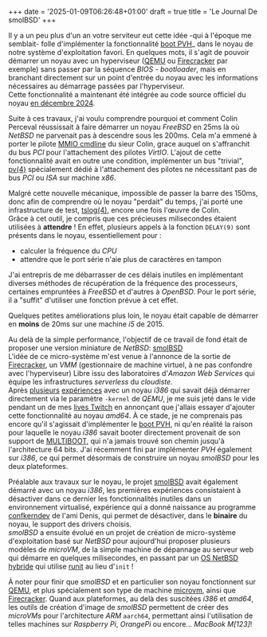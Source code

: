 +++
date = '2025-01-09T06:26:48+01:00'
draft = true
title = 'Le Journal De smolBSD'
+++

Il y a un peu plus d'un an votre serviteur eut cette idée -qui à l'époque me semblait- folle d'implémenter la fonctionnalité [boot PVH][1]_ dans le noyau de notre système d'exploitation favori. En quelques mots, il s'agit de pouvoir démarrer un noyau avec un hyperviseur ([QEMU][15] ou [Firecracker][7] par exemple) sans passer par la séquence _BIOS - bootloader_, mais en branchant directement sur un point d'entrée du noyau avec les informations nécessaires au démarrage passées par l'hyperviseur.  
Cette fonctionnalité a maintenant été intégrée au code source officiel du noyau [en décembre 2024][2].  

Suite à ces travaux, j'ai voulu comprendre pourquoi et comment Colin Perceval réussissait à faire démarrer un noyau _FreeBSD_ en 25ms là où _NetBSD_ ne parvenait pas à descendre sous les 200ms. Cela m'a emmené à porter le pilote [MMIO cmdline][3] du sieur Colin, grace auquel on s'affranchit du bus _PCI_ pour l'attachement des pilotes _VirtIO_. L'ajout de cette fonctionnalité avait en outre une condition, implémenter un bus "trivial", [pv(4)][4] spécialement dédié à l'attachement des pilotes ne nécessitant pas de bus _PCI_ ou _ISA_ sur machine _x86_.

Malgré cette nouvelle mécanique, impossible de passer la barre des 150ms, donc afin de comprendre où le noyau "perdait" du temps, j'ai porté une infrastructure de test, [tslog(4)][5], encore une fois l'œuvre de Colin.  
Grâce à cet outil, je compris que ces précieuses milisecondes étaient utilisées à **attendre** !
En effet, plusieurs appels à la fonction `DELAY(9)` sont présents dans le noyau, essentiellement pour :

* calculer la fréquence du _CPU_
* attendre que le port série n'aie plus de caractères en tampon

J'ai entrepris de me débarrasser de ces délais inutiles en implémentant diverses méthodes de récupération de la fréquence des processeurs, certaines empruntées à _FreeBSD_ et d'autres à _OpenBSD_. Pour le port série, il a "suffit" d'utiliser une fonction prévue à cet effet.

Quelques petites améliorations plus loin, le noyau était capable de démarrer en **moins** de 20ms sur une machine _i5_ de 2015.

Au delà de la simple performance, l'objectif de ce travail de fond était de proposer une version miniature de _NetBSD_: [smolBSD][6]  
L'idée de ce micro-système m'est venue à l'annonce de la sortie de [Firecracker][7], un _VMM_ (gestionnaire de machine virtuel, à ne pas confondre avec l'hyperviseur) Libre issu des laboratoires d'_Amazon Web Services_ qui équipe les infrastructures _serverless_ du _cloudiste_.  
Après [plusieurs][8] [expériences][9] avec un noyau _i386_ qui savait déjà démarrer directement via le paramètre `-kernel` de _QEMU_, je me suis jeté dans le vide pendant un de mes [lives Twitch][10] en annonçant que j'allais essayer d'ajouter cette fonctionnalité au noyau _amd64_. À ce stade, je ne comprenais pas encore qu'il s'agissait d'implémenter le [boot PVH][1], ni qu'en réalité la raison pour laquelle le noyau _i386_ savait booter directement provenait de son support de [MULTIBOOT][11], qui n'a jamais trouvé son chemin jusqu'à l'architecture 64 bits. J'ai récemment fini par implémenter _PVH_ également sur _i386_, ce qui permet désormais de construire un noyau _smolBSD_ pour les deux plateformes.

Préalable aux travaux sur le noyau, le projet [smolBSD][6] avait également démarré avec un noyau _i386_, les premières expériences consistaient à désactiver dans ce dernier les fonctionnalités inutiles dans un environnement virtualisé, expérience qui a donné naissance au programme [confkerndev][12] de l'ami Denis, qui permet de désactiver, dans le **binaire** du noyau, le support des drivers choisis.  
_smolBSD_ a ensuite évolué en un projet de création de micro-système d'exploitation basé sur _NetBSD_ pour aujourd'hui proposer plusieurs modèles de _microVM_, de la simple machine de dépannage au serveur web qui démarre en quelques milisecondes, en passant par un [OS NetBSD hybride][13] qui utilise [runit][14] au lieu d'`init` !

À noter pour finir que _smolBSD_ et en particulier son noyau fonctionnent sur [QEMU][15], et plus spécialement son type de machine [microvm][16], ainsi que [Firecracker][7]. Quand aux plateformes, au delà des suscitées _i386_ et _amd64_, les outils de création d'image de _smolBSD_ permettent de créer des _microVMs_ pour l'architecture _ARM_ `aarch64`, permettant ainsi l'utilisation de telles machines sur _Raspberry Pi_, _OrangePi_ ou encore... _MacBook M[123]_!

[1]: https://xenbits.xen.org/docs/unstable/misc/pvh.html
[2]: https://gnats.netbsd.org/57813
[3]: https://github.com/freebsd/freebsd-src/blob/main/sys/dev/virtio/mmio/virtio_mmio_cmdline.c
[4]: https://cvsweb.netbsd.org/bsdweb.cgi/src/sys/arch/x86/pv/
[5]: https://man.freebsd.org/cgi/man.cgi?query=tslog&apropos=0&sektion=0&manpath=FreeBSD+14.0-current&arch=default&format=html
[6]: https://smolbsd.org
[7]: https://firecracker-microvm.github.io/
[8]: https://imil.net/blog/posts/2020/fakecracker-netbsd-as-a-function-based-microvm/
[9]: https://imil.net/blog/posts/2023/netbsd-as-a-k8s-pod/
[10]: https://twitch.tv/imilnb
[11]: https://en.wikipedia.org/wiki/Multiboot_specification
[12]: https://gitlab.com/0xDRRB/confkerndev
[13]: https://github.com/NetBSDfr/smolBSD/tree/main/service/runbsd
[14]: https://smarden.org/runit/
[15]: https://www.qemu.org/
[16]: https://www.qemu.org/docs/master/system/i386/microvm.html
